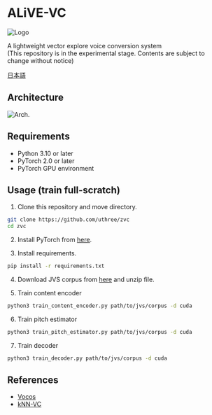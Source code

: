 # ALiVE-VC
![Logo](https://github.com/uthree/zvc/blob/main/documents/alive-vc-logo.png)

A lightweight vector explore voice conversion system  
(This repository is in the experimental stage. Contents are subject to change without notice)

[日本語](https://github.com/uthree/zvc/blob/main/documents/readme_ja.md)

## Architecture
![Arch.](https://github.com/uthree/zvc/blob/main/documents/architecture.png)

## Requirements
- Python 3.10 or later
- PyTorch 2.0 or later
- PyTorch GPU environment

## Usage (train full-scratch)
1. Clone this repository and move directory.
```sh
git clone https://github.com/uthree/zvc
cd zvc
```

2. Install  PyTorch from
[here](https://pytorch.org).

3. Install requirements.
```sh
pip install -r requirements.txt
```

4. Download JVS corpus from [here](https://sites.google.com/site/shinnosuketakamichi/research-topics/jvs_corpus) and unzip file.

5. Train content encoder
```sh
python3 train_content_encoder.py path/to/jvs/corpus -d cuda
```

6. Train pitch estimator
```sh
python3 train_pitch_estimator.py path/to/jvs/corpus -d cuda
```

7. Train decoder
```sh
python3 train_decoder.py path/to/jvs/corpus -d cuda
```



## References
- [Vocos](https://arxiv.org/abs/2306.00814)
- [kNN-VC](https://arxiv.org/abs/2305.18975)
